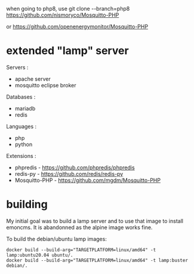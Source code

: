 when going to php8, use git clone --branch=php8 https://github.com/nismoryco/Mosquitto-PHP

or https://github.com/openenergymonitor/Mosquitto-PHP

# extended "lamp" server

Servers :
- apache server
- mosquitto eclipse broker

Databases :
- mariadb
- redis

Languages :
- php
- python

Extensions :
- phpredis - https://github.com/phpredis/phpredis
- redis-py - https://github.com/redis/redis-py
- Mosquitto-PHP - https://github.com/mgdm/Mosquitto-PHP

# building

My initial goal was to build a lamp server and to use that image to install emoncms. It is abandonned as the alpine image works fine.

To build the debian/ubuntu lamp images:

```
docker build --build-arg="TARGETPLATFORM=linux/amd64" -t lamp:ubuntu20.04 ubuntu/.
docker build --build-arg="TARGETPLATFORM=linux/amd64" -t lamp:buster debian/.
```
